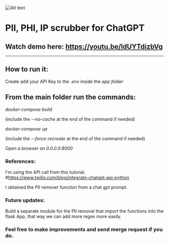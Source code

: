 ![Alt text](./app/static/RGPTBanner.png "RedactedGPT Banner")



# PII, PHI, IP scrubber for ChatGPT

## Watch demo here: https://youtu.be/ldUYTdizbVg

<hr>


## How to run it:

Create add your API Key to the _.env_ inside the _app folder_

## From the main folder run the commands:


_docker-compose build_

(include the _--no-cache_ at the end of the command if needed)

_docker-compose up_

(include the _--force-recreate_ at the end of the command if needed)



Open a browser on _0.0.0.0:8000_




### References:

I'm using the API call from this tutorial: #https://www.twilio.com/blog/integrate-chatgpt-api-python

I obtained the PII remover function from a chat gpt prompt.


### Future updates:

Build a separate module for the PII removal that import the functions into the flask App, that way we can add more regex more easily.


### Feel free to make improvements and send merge request if you do.

